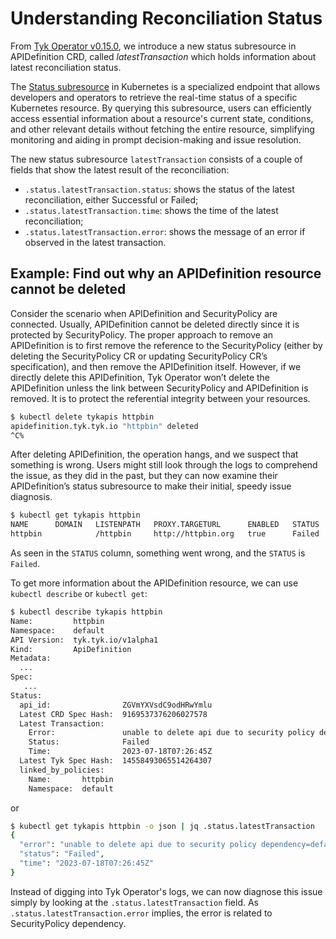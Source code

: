 # Understanding Reconciliation Status

From [Tyk Operator v0.15.0](https://github.com/TykTechnologies/tyk-operator/releases/tag/v0.15.0), 
we introduce a new status subresource in APIDefinition CRD, called _latestTransaction_ which holds information about 
latest reconciliation status.

The [Status subresource](https://kubernetes.io/docs/tasks/extend-kubernetes/custom-resources/custom-resource-definitions/#status-subresource) 
in Kubernetes is a specialized endpoint that allows developers and operators to retrieve the real-time status of a 
specific Kubernetes resource. By querying this subresource, users can efficiently access essential information about 
a resource's current state, conditions, and other relevant details without fetching the entire resource, 
simplifying monitoring and aiding in prompt decision-making and issue resolution.

The new status subresource `latestTransaction` consists of a couple of fields that show the latest result of the 
reconciliation:
- `.status.latestTransaction.status`: shows the status of the latest reconciliation, either Successful or Failed;
- `.status.latestTransaction.time`: shows the time of the latest reconciliation;
- `.status.latestTransaction.error`: shows the message of an error if observed in the latest transaction.

## Example: Find out why an APIDefinition resource cannot be deleted
Consider the scenario when APIDefinition and SecurityPolicy are connected. Usually, APIDefinition cannot be deleted 
directly since it is protected by SecurityPolicy. The proper approach to remove an APIDefinition is to first remove 
the reference to the SecurityPolicy (either by deleting the SecurityPolicy CR or updating SecurityPolicy CR’s 
specification), and then remove the APIDefinition itself. However, if we directly delete this APIDefinition, Tyk 
Operator won’t delete the APIDefinition unless the link between SecurityPolicy and APIDefinition is removed. It is to 
protect the referential integrity between your resources.

```bash
$ kubectl delete tykapis httpbin 
apidefinition.tyk.tyk.io "httpbin" deleted 
^C%
```

After deleting APIDefinition, the operation hangs, and we suspect that something is wrong.
Users might still look through the logs to comprehend the issue, as they did in the past, but they can now examine 
their APIDefinition’s status subresource to make their initial, speedy issue diagnosis.

```bash
$ kubectl get tykapis httpbin 
NAME      DOMAIN   LISTENPATH   PROXY.TARGETURL      ENABLED   STATUS
httpbin            /httpbin     http://httpbin.org   true      Failed
```
As seen in the `STATUS` column, something went wrong, and the `STATUS` is `Failed`.

To get more information about the APIDefinition resource, we can use `kubectl describe` or `kubectl get`:

```bash
$ kubectl describe tykapis httpbin 
Name:         httpbin 
Namespace:    default 
API Version:  tyk.tyk.io/v1alpha1 
Kind:         ApiDefinition 
Metadata:
  ... 
Spec:
   ...
Status:
  api_id:                ZGVmYXVsdC9odHRwYmlu
  Latest CRD Spec Hash:  9169537376206027578
  Latest Transaction:
    Error:               unable to delete api due to security policy dependency=default/httpbin
    Status:              Failed
    Time:                2023-07-18T07:26:45Z
  Latest Tyk Spec Hash:  14558493065514264307
  linked_by_policies:
    Name:       httpbin
    Namespace:  default
```

or

```bash
$ kubectl get tykapis httpbin -o json | jq .status.latestTransaction
{
  "error": "unable to delete api due to security policy dependency=default/httpbin",
  "status": "Failed",
  "time": "2023-07-18T07:26:45Z"
}
```
Instead of digging into Tyk Operator's logs, we can now diagnose this issue simply by looking at the 
`.status.latestTransaction` field. As `.status.latestTransaction.error` implies, the error is related to SecurityPolicy 
dependency. 
